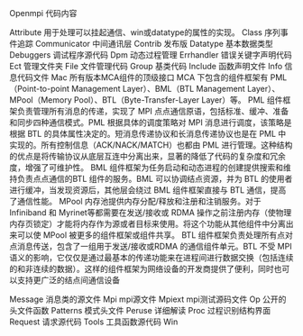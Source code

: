 Openmpi  代码内容 

Attribute 		用于处理可以挂起通信、win或datatype的属性的实现。
Class   			序列事件追踪
Communicator  	中间通讯层
Contrib   		发布版
Datatype 		基本数据类型
Debuggers 		调试程序源代码
Dpm  			动态过程管理
Errhandler 		错误关键字声明代码
Ect 				管理文件夹
File				文件管理代码
Group 			基类代码
Include			函数声明文件
Info				信息代码文件
Mac				所有版本MCA组件的顶级接口
MCA 下包含的组件框架有 PML（Point-to-point Management Layer）、BML（BTL Management Layer）、MPool（Memory Pool）、BTL（Byte-Transfer-Layer Layer）等。
PML 组件框架负责管理所有消息的传递，实现了 MPI 点点通信原语，包括标准、缓冲、准备和同步四种通信模式。PML 根据具体的调度策略对 MPI 消息进行调度，该策略是根据 BTL 的具体属性决定的。短消息传递协议和长消息传递协议也是在 PML 中实现的。所有控制信息（ACK/NACK/MATCH）也都由 PML 进行管理。这种结构的优点是将传输协议从底层互连中分离出来，显著的降低了代码的复杂度和冗余度，增强了可维护性。
BML 组件框架为任务启动和动态进程的创建提供搜索和维持负责点点通信的BTL 组件的服务。BML 可以协调结点资源，并为 BTL 的使用者进行缓冲，当发现资源后，其他层会绕过 BML 组件框架直接与 BTL 通信，提高了通信性能。
MPool 内存池提供内存分配/释放和注册和注销服务。对于 Infiniband 和 Myrinet等都需要在发送/接收或 RDMA 操作之前注册内存（使物理内存页锁定）才能将内存作为源或者目标来使用。将这个功能从其他组件中分离出来可以使 MPool 被更多的组件框架或组件共享。
BTL 组件框架负责处理所有点对点消息传送，包含了一组用于发送/接收或RDMA 的通信组件单元。BTL 不受 MPI 语义的影响，它仅仅是通过最基本的传递功能来在进程间进行数据交换（包括连续的和非连续的数据）。这样的组件框架为网络设备的开发商提供了便利，同时也可以支持更广泛的结点间通信设备

Message			消息类的源文件
Mpi				mpi源文件
Mpiext 			mpi测试源码文件
Op				公开的头文件函数
Patterns			模式头文件
Peruse			详细解读
Proc				过程识别结构界面
Request			请求源代码
Tools			工具函数源代码
Win					
